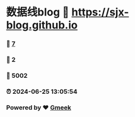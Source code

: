 # 数据线blog :link: https://sjx-blog.github.io 
### :page_facing_up: [7](https://sjx-blog.github.io/tag.html) 
### :speech_balloon: 2 
### :hibiscus: 5002 
### :alarm_clock: 2024-06-25 13:05:54 
### Powered by :heart: [Gmeek](https://github.com/Meekdai/Gmeek)
